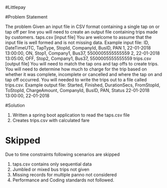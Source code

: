 #Littlepay

#Problem Statement

The problem
Given an input file in CSV format containing a single tap on or tap off per line you will need to create an output
file containing trips made by customers.
taps.csv [input file]
You are welcome to assume that the input file is well formed and is not missing data.
Example input file:
ID, DateTimeUTC, TapType, StopId, CompanyId, BusID, PAN
1, 22-01-2018 13:00:00, ON, Stop1, Company1, Bus37, 5500005555555559
2, 22-01-2018 13:05:00, OFF, Stop2, Company1, Bus37, 5500005555555559
trips.csv [output file]
You will need to match the tap ons and tap offs to create trips. You will need to determine how much to
charge for the trip based on whether it was complete, incomplete or cancelled and where the tap on and tap
off occurred. You will needed to write the trips out to a file called trips.csv.
Example output file:
Started, Finished, DurationSecs, FromStopId, ToStopId, ChargeAmount, CompanyId, BusID, PAN,
Status
22-01-2018 13:00:00, 22-01-2018



#Solution

1. Written a spring boot application to read the taps.csv file
2. Creates trips.csv with calculated fare


# Skipped
Due to time constraints following scenarios are skipped
1. taps.csv contains only sequential data
2. Jumbled or mixed bus trips not given
3. Missing records for multiple panno not considered
4. Performance and Coding standards not followed.

